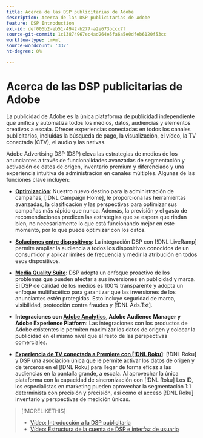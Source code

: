 ```yaml
---
title: Acerca de las DSP publicitarias de Adobe
description: Acerca de las DSP publicitarias de Adobe
feature: DSP Introduction
exl-id: def006b2-eb51-4942-b277-a2e673bccc7f
source-git-commit: 1c13874967ec4ad264e5fa6a5e0dfeb6120f53cc
workflow-type: tm+mt
source-wordcount: '337'
ht-degree: 0%

---
```


# Acerca de las DSP publicitarias de Adobe

La publicidad de Adobe es la única plataforma de publicidad independiente que unifica y automatiza todos los medios, datos, audiencias y elementos creativos a escala. Ofrecer experiencias conectadas en todos los canales publicitarios, incluidas la búsqueda de pago, la visualización, el vídeo, la TV conectada (CTV), el audio y las nativas.

Adobe Advertising DSP (DSP) eleva las estrategias de medios de los anunciantes a través de funcionalidades avanzadas de segmentación y activación de datos de origen, inventario premium y diferenciado y una experiencia intuitiva de administración en canales múltiples. Algunas de las funciones clave incluyen:

* [**Optimización**](features/optimization.md): Nuestro nuevo destino para la administración de campañas, [!DNL Campaign Home], le proporciona las herramientas avanzadas, la clasificación y las perspectivas para optimizar sus campañas más rápido que nunca. Además, la previsión y el gasto de recomendaciones predicen las estrategias que se espera que rindan bien, no necesariamente lo que está funcionando mejor en este momento, por lo que puede optimizar con los datos.

* [**Soluciones entre dispositivos**](features/cross-device-solutions.md): La integración DSP con [!DNL LiveRamp] permite ampliar la audiencia a todos los dispositivos conocidos de un consumidor y aplicar límites de frecuencia y medir la atribución en todos esos dispositivos.

* [**Media Quality Suite**](features/brand-safety-media-quality.md): DSP adopta un enfoque proactivo de los problemas que pueden afectar a sus inversiones en publicidad y marca. El DSP de calidad de los medios es 100% transparente y adopta un enfoque multifacético para garantizar que las inversiones de los anunciantes estén protegidas. Esto incluye seguridad de marca, visibilidad, protección contra fraudes y [!DNL Ads.Txt].

* **Integraciones con [Adobe Analytics](/help/integrations/analytics/overview.md), Adobe Audience Manager y Adobe Experience Platform**: Las integraciones con los productos de Adobe existentes le permiten maximizar los datos de origen y colocar la publicidad en el mismo nivel que el resto de las perspectivas comerciales.

* [**Experiencia de TV conectada a Premiere con [!DNL Roku]**](/help/dsp/inventory/roku-inventory.md): [!DNL Roku] y DSP una asociación única que le permite activar los datos de origen y de terceros en el [!DNL Roku] para llegar de forma eficaz a las audiencias en la pantalla grande, a escala. Al aprovechar la única plataforma con la capacidad de sincronización con [!DNL Roku] Los ID, los especialistas en marketing pueden aprovechar la segmentación 1:1 determinista con precisión y precisión, así como el acceso [!DNL Roku] inventario y perspectivas de medición únicas.

>[!MORELIKETHIS]
>
>* [Vídeo: Introducción a la DSP publicitaria](https://experienceleague.adobe.com/docs/advertising-cloud-learn/tutorials/dsp/intro.html)
>* [Vídeo: Estructura de la cuenta de DSP e interfaz de usuario](https://experienceleague.adobe.com/docs/advertising-cloud-learn/tutorials/dsp/ui.html)

